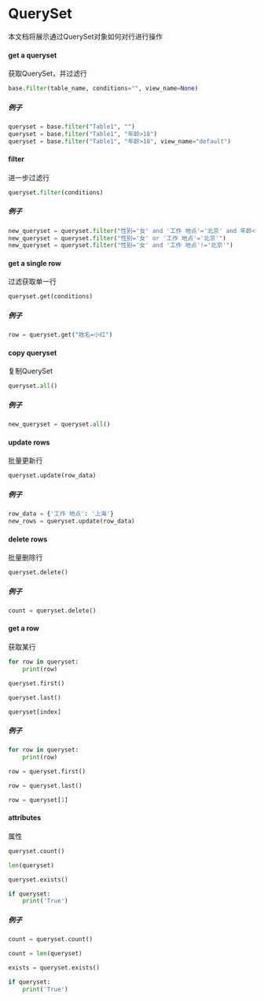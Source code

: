 # QuerySet

本文档将展示通过QuerySet对象如何对行进行操作

#### get a queryset

获取QuerySet，并过滤行

```python
base.filter(table_name, conditions="", view_name=None)
```

##### 例子

```python
queryset = base.filter("Table1", "")
queryset = base.filter("Table1", "年龄>18")
queryset = base.filter("Table1", "年龄>18", view_name="default")
```

#### filter

进一步过滤行

```python
queryset.filter(conditions)
```

##### 例子

```python
new_queryset = queryset.filter("性别='女' and '工作 地点'='北京' and 年龄<=65")
new_queryset = queryset.filter("性别='女' or '工作 地点'='北京'")
new_queryset = queryset.filter("性别='女' and '工作 地点'!='北京'")
```

#### get a single row

过滤获取单一行

```python
queryset.get(conditions)
```

##### 例子

```python
row = queryset.get("姓名=小红")
```

#### copy queryset

复制QuerySet

```python
queryset.all()
```

##### 例子

```python
new_queryset = queryset.all()
```

#### update rows

批量更新行

```python
queryset.update(row_data)
```

##### 例子

```python
row_data = {'工作 地点': '上海'}
new_rows = queryset.update(row_data)
```

#### delete rows

批量删除行

```python
queryset.delete()
```

##### 例子

```python
count = queryset.delete()
```

#### get a row

获取某行

```python
for row in queryset:
    print(row)

queryset.first()

queryset.last()

queryset[index]
```

##### 例子

```python
for row in queryset:
    print(row)

row = queryset.first()

row = queryset.last()

row = queryset[1]
```

#### attributes

属性

```python
queryset.count()

len(queryset)

queryset.exists()

if queryset:
    print('True')
```

##### 例子

```python
count = queryset.count()

count = len(queryset)

exists = queryset.exists()

if queryset:
    print('True')
```
